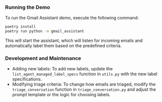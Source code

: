 
### Running the Demo

To run the Gmail Assistant demo, execute the following command:

```bash
poetry install
poetry run python -m gmail_assistant
```

This will start the assistant, which will listen for incoming emails and automatically label them based on the predefined criteria.

### Development and Maintenance
- Adding new labels: To add new labels, update the `list_agent_managed_label_specs` function in `utils.py` with the new label specifications.
- Modifying triage criteria: To change how emails are triaged, modify the `triage_conversation` function in `triage_conversation.py` and adjust the prompt template or the logic for choosing labels.
